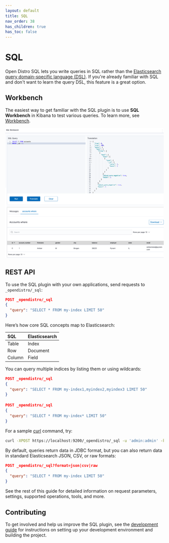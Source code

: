 ```yaml
---
layout: default
title: SQL
nav_order: 38
has_children: true
has_toc: false
---
```


# SQL

Open Distro SQL lets you write queries in SQL rather than the [Elasticsearch query domain-specific language (DSL)](../elasticsearch/full-text). If you're already familiar with SQL and don't want to learn the query DSL, this feature is a great option.


## Workbench

The easiest way to get familiar with the SQL plugin is to use **SQL Workbench** in Kibana to test various queries. To learn more, see [Workbench](workbench/).

![Kibana SQL UI plugin](../images/sql.png)


## REST API

To use the SQL plugin with your own applications, send requests to `_opendistro/_sql`:

```json
POST _opendistro/_sql
{
  "query": "SELECT * FROM my-index LIMIT 50"
}
```

Here’s how core SQL concepts map to Elasticsearch:

SQL | Elasticsearch
:--- | :---
Table | Index
Row | Document
Column | Field

You can query multiple indices by listing them or using wildcards:

```json
POST _opendistro/_sql
{
  "query": "SELECT * FROM my-index1,myindex2,myindex3 LIMIT 50"
}

POST _opendistro/_sql
{
  "query": "SELECT * FROM my-index* LIMIT 50"
}
```

For a sample [curl](https://curl.haxx.se/) command, try:

```bash
curl -XPOST https://localhost:9200/_opendistro/_sql -u 'admin:admin' -k -H 'Content-Type: application/json' -d '{"query": "SELECT * FROM kibana_sample_data_flights LIMIT 10"}'
```

By default, queries return data in JDBC format, but you can also return data in standard Elasticsearch JSON, CSV, or raw formats:

```json
POST _opendistro/_sql?format=json|csv|raw
{
  "query": "SELECT * FROM my-index LIMIT 50"
}
```

See the rest of this guide for detailed information on request parameters, settings, supported operations, tools, and more.


## Contributing

To get involved and help us improve the SQL plugin, see the [development guide](https://github.com/opendistro-for-elasticsearch/sql/blob/master/docs/developing.rst) for instructions on setting up your development environment and building the project.

